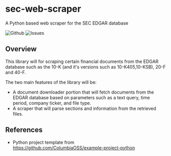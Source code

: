 # sec-web-scraper
A Python based web scraper for the SEC EDGAR database

![Github](https://img.shields.io/github/license/deji725/sec-web-scraper)
![Issues](https://img.shields.io/github/issues/deji725/sec-web-scraper)

## Overview

This library will for scraping certain financial documents from the EDGAR database such as the 10-K (and it's versions such as 10-K405,10-KSB), 20-F and 40-F. 

The two main features of the library will be:
- A document downloader portion that will fetch documents from the EDGAR database based on parameters such as a text query, time period, company ticker, and file type. 
- A scraper that will parse sections and information from the retrieved files. 

## References
- Python project template from https://github.com/ColumbiaOSS/example-project-python

